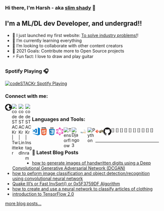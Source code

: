 ### Hi there, I'm Harsh - aka [slim shady][website] 👋



## I'm a ML/DL dev Developer, and undergrad!!

- 🔭 I just launched my first website: [To solve industry problems!][let's discuss]!
- 🌱 I’m currently learning everything 
- 👯 I’m looking to collaborate with other content creators
- 🥅 2021 Goals: Contribute more to Open Source projects
- ⚡ Fun fact: I love to draw and play guitar 

### Spotify Playing 🎧

[<img src="https://now-playing-codestackr.vercel.app/api/spotify-playing" alt="codeSTACKr Spotify Playing" width="350" />](https://open.spotify.com/user/swyqyimdc12jajde4vpwd2x1b)

### Connect with me:

[<img align="left" alt="codeSTACKr.com" width="22px" src="https://raw.githubusercontent.com/iconic/open-iconic/master/svg/globe.svg" />][website]
[<img align="left" alt="codeSTACKr | Twitter" width="22px" src="https://cdn.jsdelivr.net/npm/simple-icons@v3/icons/twitter.svg" />][twitter]
[<img align="left" alt="codeSTACKr | LinkedIn" width="22px" src="https://cdn.jsdelivr.net/npm/simple-icons@v3/icons/linkedin.svg" />][linkedin]
[<img align="left" alt="codeSTACKr | Instagram" width="22px" src="https://cdn.jsdelivr.net/npm/simple-icons@v3/icons/instagram.svg" />][instagram]

<br />

### Languages and Tools:

[<img align="left" alt="Visual Studio Code" width="26px" src="https://raw.githubusercontent.com/github/explore/80688e429a7d4ef2fca1e82350fe8e3517d3494d/topics/visual-studio-code/visual-studio-code.png" />]
[<img align="left" alt="HTML5" width="26px" src="https://raw.githubusercontent.com/github/explore/80688e429a7d4ef2fca1e82350fe8e3517d3494d/topics/html/html.png" />]
[<img align="left" alt="CSS3" width="26px" src="https://raw.githubusercontent.com/github/explore/80688e429a7d4ef2fca1e82350fe8e3517d3494d/topics/css/css.png" />]
[<img align="left" alt="GraphQL" width="26px" src="https://raw.githubusercontent.com/github/explore/80688e429a7d4ef2fca1e82350fe8e3517d3494d/topics/graphql/graphql.png" />]
[<img align="left" alt="Tensorflow" width="26px" src="https://upload.wikimedia.org/wikipedia/commons/thumb/1/11/TensorFlowLogo.svg/1200px-TensorFlowLogo.svg.png" />]
[<img align="left" alt="Django3" width="26px" src="https://verbose-equals-true.gitlab.io/django-postgres-vue-gitlab-ecs/django.jpg" />]
[<img align="left" alt="MySQL" width="26px" src="https://raw.githubusercontent.com/github/explore/80688e429a7d4ef2fca1e82350fe8e3517d3494d/topics/mysql/mysql.png" />]
[<img align="left" alt="Python" width="26px" src="https://e7.pngegg.com/pngimages/969/723/png-clipart-functional-programming-in-python-computer-programming-programming-language-python-programming-practice-workshop-program-logo-text-logo.png" />]
[<img align="left" alt="Git" width="26px" src="https://raw.githubusercontent.com/github/explore/80688e429a7d4ef2fca1e82350fe8e3517d3494d/topics/git/git.png" />]
[<img align="left" alt="GitHub" width="26px" src="https://raw.githubusercontent.com/github/explore/78df643247d429f6cc873026c0622819ad797942/topics/github/github.png" />]
<br />
<br />

---
### 📕 Latest Blog Posts

<!-- BLOG-POST-LIST:START -->
- [how to generate images of handwritten digits using a Deep Convolutional Generative Adversarial Network (DCGAN)](https://medium.com/geekculture/introduction-to-deep-convolutional-gans-using-tensorflow-and-keras-3af58f5b2696)
- [ how to peform image classification and object detection/recognition using convolutional neural network](https://medium.com/geekculture/introduction-to-convolutional-neural-network-with-tensorflow-and-keras-cb52cdc66eaf)
- [Quake III’s or Fast InvSqrt() or 0x5F3759DF Algorithm](https://whoisslimshady.medium.com/quake-iiis-or-fast-invsqrt-or-0x5f3759df-algorithm-47e6bf5bfa35)
- [ how to create and use a neural network to classify articles of clothing](https://medium.com/geekculture/introduction-to-neural-networks-4decf5e749a9)
- [introduction to TensorFlow 2.0](https://whoisslimshady.medium.com/introduction-to-tensorflow-2-0-a4d277b89168)
<!-- BLOG-POST-LIST:END -->

 [more blog posts...](https://whoisslimshady.medium.com/)


[website]: https://flywithai.codes
[let's discuss]: https://flywithai.codes
[twitter]: https://twitter.com/whoisslimshady
[instagram]: https://www.instagram.com/whoisslimshady/
[linkedin]: https://www.linkedin.com/in/harsh-verma-2406251b8/
